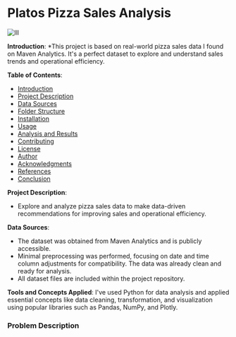 # Platos Pizza Sales Analysis
![lll](https://github.com/haripriyakoduru/Platos_Pizza/assets/131605099/b6c8201f-349d-4a52-bf77-d96da175754e)

**Introduction**:
*This project is based on real-world pizza sales data I found on Maven Analytics. It's a perfect dataset to explore and understand sales trends and operational efficiency.

**Table of Contents**:
   - [Introduction](#1-introduction)
   - [Project Description](#2-project-description)
   - [Data Sources](#3-data-sources)
   - [Folder Structure](#4-folder-structure)
   - [Installation](#5-installation)
   - [Usage](#6-usage)
   - [Analysis and Results](#7-analysis-and-results)
   - [Contributing](#8-contributing)
   - [License](#9-license)
   - [Author](#10-author)
   - [Acknowledgments](#11-acknowledgments)
   - [References](#12-references)
   - [Conclusion](#13-conclusion)

**Project Description**:
   - Explore and analyze pizza sales data to make data-driven recommendations for improving sales and operational efficiency.

**Data Sources**:
- The dataset was obtained from Maven Analytics and is publicly accessible.
- Minimal preprocessing was performed, focusing on date and time column adjustments for compatibility. The data was already clean and ready for analysis.
- All dataset files are included within the project repository.

**Tools and Concepts Applied**:
I've used Python for data analysis and applied essential concepts like data cleaning, transformation, and visualization using popular libraries such as Pandas, NumPy, and Plotly.
### Problem Description


